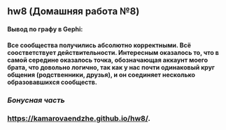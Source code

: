 ## hw8 (Домашняя работа №8)
#### Вывод по графу в Gephi:
#### Все сообщества получились абсолютно корректными. Всё соостветствует действительности. Интересным оказалось то, что в самой середине оказалось точка, обозначающая аккаунт моего брата, что довольно логично, так как у нас почти одинаковый круг общения (родственники, друзья), и он соединяет несколько образовавшихся сообществ. 
### _Бонусная часть_
### https://kamarovaendzhe.github.io/hw8/.

